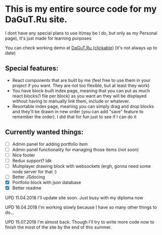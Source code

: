 # This is my entire source code for my DaGuT.Ru site.
I dont have any special plans to use it(may be I do, but only as my Personal page), It's just made for learning purposes


You can check working demo at [DaGuT.Ru (clickable)](https://dagut.ru/demos/mysite) (it's not always up to date)

## Special features:
* React components that are built by me (feel free to use them in your project if you want. They are not too flexible, but at least they work)
* You have block-built index page, meaning that you can put as much react blocks(1 file per block) as you want an they will be displayed without having to manually link them, include or whatever.
* Resortable index page, meaning you can simply drag and drop blocks and they'll be drawn in new order (you can add "save" feature to remember the order). I did that for fun just to see if I can do it

## Currently wanted things:
- [ ] Admin panel for adding portfolio item
- [ ] Admin panel functionality for managing those items (not soon)
- [ ] Nice footer
- [ ] Redux support? Idk
- [ ] Multiplayer drawing block with websockets (ergh, gonna need some node server for that :\)
- [ ] Better JSdocing
- [x] Portfolio block with json database
- [x] Better readme

UPD 11.04.2018 I'll update site soon. Just busy with my diploma now

UPD 16.04.2018 I'm working slowly because I have so many other things to do...

UPD 15.07.2018 I'm almost back. Though I'll try to write more code now to finish the most of the site by the end of this summer.
